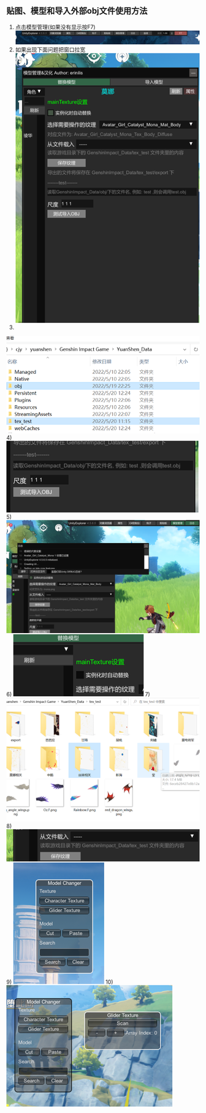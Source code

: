 ## 贴图、模型和导入外部obj文件使用方法
1) 点击模型管理(如果没有显示按F7)
![](https://github.com/Lost-Season/ChecksumBypass/blob/main/扩展/贴图、模型和导入外部obj文件/图零.png)
2) 如果出现下面问题把窗口拉宽
![](https://github.com/Lost-Season/ChecksumBypass/blob/main/扩展/贴图、模型和导入外部obj文件/图一.png)
3) 
![](https://github.com/Lost-Season/ChecksumBypass/blob/main/扩展/贴图、模型和导入外部obj文件/图二.png)
4) 
![](https://github.com/Lost-Season/ChecksumBypass/blob/main/扩展/贴图、模型和导入外部obj文件/图三.png)
5) 
![](https://github.com/Lost-Season/ChecksumBypass/blob/main/扩展/贴图、模型和导入外部obj文件/图四.png)
6) 
![](https://github.com/Lost-Season/ChecksumBypass/blob/main/扩展/贴图、模型和导入外部obj文件/图五.png)
7) 
![](https://github.com/Lost-Season/ChecksumBypass/blob/main/扩展/贴图、模型和导入外部obj文件/图六.png)
8) 
![](https://github.com/Lost-Season/ChecksumBypass/blob/main/扩展/贴图、模型和导入外部obj文件/图七.png)
9) 
![](https://github.com/Lost-Season/ChecksumBypass/blob/main/扩展/贴图、模型和导入外部obj文件/图八.png)
10) 
![](https://github.com/Lost-Season/ChecksumBypass/blob/main/扩展/贴图、模型和导入外部obj文件/图九.png)
